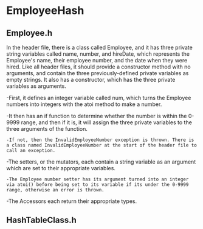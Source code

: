 # EmployeeHash

## Employee.h

In the header file, there is a class called Employee, and it has three private string variables called name, number, and hireDate, which represents the Employee's name, their employee number, and the date when they were hired.
Like all header files, it should provide a constructor method with no arguments, and contain the three previously-defined private variables as empty strings.
It also has a constructor, which has the three private variables as arguments. 

  -First, it defines an integer variable called num, which turns the Employee numbers into integers with the atoi method to make a number.
  
  -It then has an if function to determine whether the number is within the 0-9999 range, and then if it is, it will assign the three private variables to the three arguments of the function.
  
    -If not, then the InvalidEmployeeNumber exception is thrown. There is a class named InvalidEmployeeNumber at the start of the header file to call an exception.
    
  -The setters, or the mutators, each contain a string variable as an argument which are set to their appropriate variables. 
  
    -The Employee number setter has its argument turned into an integer via atoi() before being set to its variable if its under the 0-9999 range, otherwise an error is thrown.
    
  -The Accessors each return their appropriate types.
  
## HashTableClass.h

